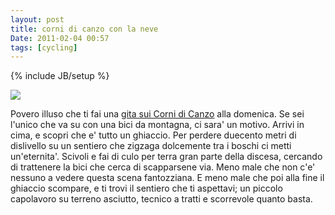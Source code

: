```yaml
---
layout: post
title: corni di canzo con la neve
Date: 2011-02-04 00:57
tags: [cycling]
---
```

{% include JB/setup %} 

![](http://dl.dropbox.com/u/179731/3094764241.jpg)

Povero illuso che ti fai una [gita sui Corni di Canzo](http://connect.garmin.com/activity/66008122) alla domenica. Se sei
l'unico che va su con una bici da montagna, ci sara' un motivo. Arrivi in
cima, e scopri che e' tutto un ghiaccio. Per perdere duecento metri di
dislivello su un sentiero che zigzaga dolcemente tra i boschi ci metti
un'eternita'. Scivoli e fai di culo per terra gran parte della discesa,
cercando di trattenere la bici che cerca di scapparsene via. Meno male che non
c'e' nessuno a vedere questa scena fantozziana. E meno male che poi alla fine
il ghiaccio scompare, e ti trovi il sentiero che ti aspettavi; un piccolo
capolavoro su terreno asciutto, tecnico a tratti e scorrevole quanto basta.
